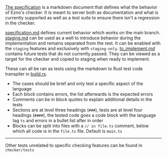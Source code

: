 [The specification](./specification.md) is a markdown document that defines what the behavior of Ezno's checker. It is meant to server both as documentation and what is currently supported as well as a test suite to ensure there isn't a regression in the checker.

[specification.md](./specification.md) defines current behavior which works on the main branch. [staging.md](./staging.md) can be used as a well to introduce behavior during the implementation and remains separated from the rest. It can be enabled with the `staging` features and exclusively with `staging-only`. [to_implement.md](./to_implement.md) contains future tests that do not currently passed. They can be viewed as a target for the checker and copied to staging when ready to implement.

These can all be ran as tests using the markdown to Rust test code transpiler in [build.rs](./build.rs).

- The cases should be brief and only test a specific aspect of the language
- Each block contains errors, the list afterwards is the expected errors
- Comments can be in block quotes to explain additional details in the tests
- Sections are at level three headings (`###`), tests are at level four headings (`####`), the tested code goes a code block with the language tag `ts` and errors in a bullet list after in order
- Blocks can be split into files with a `// in file.ts` comment, below which all code is in the `file.ts` file. Default is `main.ts`

---
Other tests unrelated to specific checking features can be found in `checker/tests`
